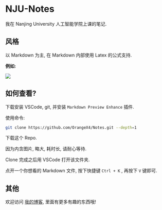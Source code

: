 # NJU-Notes

我在 Nanjing University 人工智能学院上课的笔记.

## 风格

以 Markdown 为主, 在 Markdown 内部使用 Latex 的公式支持.

**例如:**

![](https://pic3.58cdn.com.cn/nowater/webim/big/n_v2b2320be711064790834dd85cc2d3b764.png)

## 如何查看?

下载安装 VSCode, git, 并安装 `Markdown Preview Enhance` 插件.  

使用命令:

```bash
git clone https://github.com/OrangeX4/Notes.git --depth=1
```

下载这个 Repo.

因为内含图片, 略大, 耗时长, 请耐心等待.

Clone 完成之后用 VSCode 打开该文件夹.

点开一个你想看的 Markdown 文件, 按下快捷键 `Ctrl + K` , 再按下 `V` 键即可.

## 其他

欢迎访问 [我的博客](https://blog.orangex4.cool/), 里面有更多有趣的东西哦!